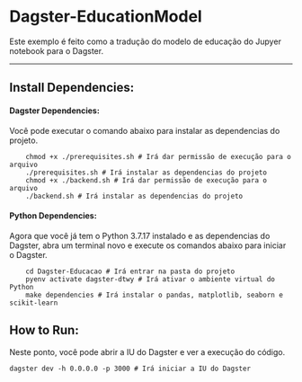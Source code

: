 # Dagster-EducationModel

Este exemplo é feito como a tradução do modelo de educação do Jupyer notebook para o Dagster.

---

## Install Dependencies:
#### Dagster Dependencies:
Você pode executar o comando abaixo para instalar as dependencias do projeto.

```shell
	chmod +x ./prerequisites.sh # Irá dar permissão de execução para o arquivo
	./prerequisites.sh # Irá instalar as dependencias do projeto
	chmod +x ./backend.sh # Irá dar permissão de execução para o arquivo
	./backend.sh # Irá instalar as dependencias do projeto
```
#### Python Dependencies:
Agora que você já tem o Python 3.7.17 instalado e as dependencias do Dagster, abra um terminal novo e execute os comandos abaixo para iniciar o Dagster.

```shell
	cd Dagster-Educacao # Irá entrar na pasta do projeto
	pyenv activate dagster-dtwy # Irá ativar o ambiente virtual do Python
	make dependencies # Irá instalar o pandas, matplotlib, seaborn e scikit-learn
```

## How to Run:
Neste ponto, você pode abrir a IU do Dagster e ver a execução do código.
```shell
dagster dev -h 0.0.0.0 -p 3000 # Irá iniciar a IU do Dagster
```
